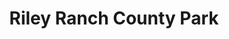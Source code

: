 ---
photo_name: /img/Riley-Ranch.jpg
photo_alt: Riley Ranch County Park in North Bend, OR
title: Riley Ranch County Park
property_name: Riley Ranch County Park
property_category: '2'
address:
  street: 93507 Riley Ranch Lane
  street2: 
  city: North Bend
  state: OR
  zip: '97459'
phone_toll_free: 
phone_local: 541-396-7755
units: '92'
cost: '1'
property_description: >-
  Riley Ranch offers direct ATV access to the dunes with campsites & cabins, restroom/shower, lake fishing, & recreation opportunities. Butterfield Lake is open to boats but limits the size & restricts to electric trolling motors only. NO pets allowed.
website: 'http://www.co.coos.or.us/Departments/CoosCountyParks/RileyRanch.aspx'
amenityList: 
  - amenitySelect: ''
---